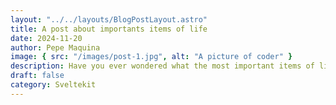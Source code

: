 ```yaml
---
layout: "../../layouts/BlogPostLayout.astro"
title: A post about importants items of life
date: 2024-11-20
author: Pepe Maquina
image: { src: "/images/post-1.jpg", alt: "A picture of coder" }
description: Have you ever wondered what the most important items of life are? Well, wonder no more!
draft: false
category: Sveltekit
---
```

